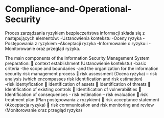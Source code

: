 # Compliance-and-Operational-Security


Proces zarządzania ryzykiem bezpieczeństwa informacji składa się z następujących elementów:
    -Ustanowienia kontekstu
    -Oceny ryzyka
    -Postępowania z ryzykiem
    -Akceptacji ryzyka
    -Informowanie o ryzyku i
    -Monitorowanie oraz przegląd ryzyka.


The main components of the Information Security Management System preparation:
 context establishment (Ustanowienie kontekstu)
    -basic criteria
    -the scope and boundaries
    -and the organization for the information security risk management process
 risk assessment (Ocena ryzyka)
   – risk analysis (which encompasses risk identification and risk estimation)  
        -risk identyfication
                 Identification of assets
                 Identification of threats
                 Identification of existing controls
                 Identification of vulnerabilities
                 Identification of consequences
        - risk estimation
   – risk evaluation
 risk treatment plan (Plan postępowania z ryzykiem)
 risk acceptance statement (Akceptacja ryzyka)
 risk communication and risk monitoring and review (Monitorowanie oraz przegląd ryzyka)
